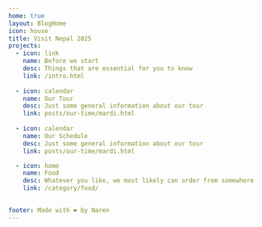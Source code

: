 ```yaml
---
home: true
layout: BlogHome
icon: house
title: Visit Nepal 2025
projects:
  - icon: link
    name: Before we start
    desc: Things that are essential for you to know
    link: /intro.html
    
  - icon: calendar
    name: Our Tour
    desc: Just some general information about our tour
    link: posts/our-time/mardi.html
    
  - icon: calendar
    name: Our Schedule
    desc: Just some general information about our tour
    link: posts/our-time/mardi.html

  - icon: home
    name: Food
    desc: Whatever you like, we most likely can order from somewhere
    link: /category/food/
    

footer: Made with ❤️ by Naren
---
```

